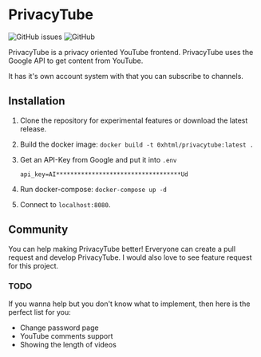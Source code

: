 # PrivacyTube
![GitHub issues](https://img.shields.io/github/issues/0xhtml/PrivacyTube.svg?style=for-the-badge) ![GitHub](https://img.shields.io/github/license/0xhtml/PrivacyTube.svg?style=for-the-badge)

PrivacyTube is a privacy oriented YouTube frontend. PrivacyTube uses the Google API to get content from YouTube.

It has it's own account system with that you can subscribe to channels.

## Installation
1. Clone the repository for experimental features or download the latest release.
2. Build the docker image: `docker build -t 0xhtml/privacytube:latest .`
3. Get an API-Key from Google and put it into `.env`

    `api_key=AI***********************************Ud`

3. Run docker-compose: `docker-compose up -d`
4. Connect to `localhost:8080`.

## Community
You can help making PrivacyTube better! Erveryone can create a pull request and develop PrivacyTube. I would also love to see feature request for this project.

### TODO
If you wanna help but you don't know what to implement, then here is the perfect list for you:
- Change password page
- YouTube comments support
- Showing the length of videos
